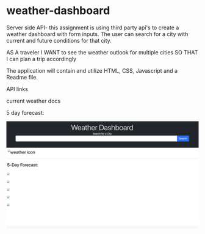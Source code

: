 # weather-dashboard
Server side API- this assignment is using third party api's to create a weather dashboard with form inputs. The user can search for a city with current and future conditions for that city. 




AS A traveler
I WANT to see the weather outlook for multiple cities
SO THAT I can plan a trip accordingly

The application will contain and  utilize HTML, CSS, Javascript and a Readme file.


API links


current weather docs

5 day forecast:


![weatherdashboard](./assets/images/screenshot.png)